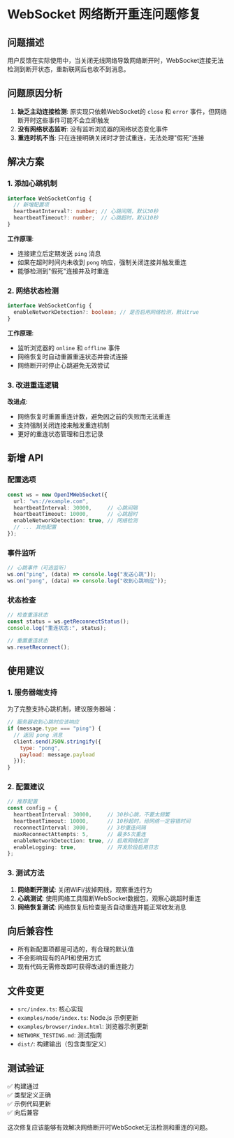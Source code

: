# WebSocket 网络断开重连问题修复

## 问题描述

用户反馈在实际使用中，当关闭无线网络导致网络断开时，WebSocket连接无法检测到断开状态，重新联网后也收不到消息。

## 问题原因分析

1. **缺乏主动连接检测**: 原实现只依赖WebSocket的 `close` 和 `error` 事件，但网络断开时这些事件可能不会立即触发
2. **没有网络状态监听**: 没有监听浏览器的网络状态变化事件
3. **重连时机不当**: 只在连接明确关闭时才尝试重连，无法处理"假死"连接

## 解决方案

### 1. 添加心跳机制

```typescript
interface WebSocketConfig {
  // 新增配置项
  heartbeatInterval?: number; // 心跳间隔，默认30秒
  heartbeatTimeout?: number;  // 心跳超时，默认10秒
}
```

**工作原理**:
- 连接建立后定期发送 `ping` 消息
- 如果在超时时间内未收到 `pong` 响应，强制关闭连接并触发重连
- 能够检测到"假死"连接并及时重连

### 2. 网络状态检测

```typescript
interface WebSocketConfig {
  enableNetworkDetection?: boolean; // 是否启用网络检测，默认true
}
```

**工作原理**:
- 监听浏览器的 `online` 和 `offline` 事件
- 网络恢复时自动重置重连状态并尝试连接
- 网络断开时停止心跳避免无效尝试

### 3. 改进重连逻辑

**改进点**:
- 网络恢复时重置重连计数，避免因之前的失败而无法重连
- 支持强制关闭连接来触发重连机制
- 更好的重连状态管理和日志记录

## 新增 API

### 配置选项
```typescript
const ws = new OpenIMWebSocket({
  url: "ws://example.com",
  heartbeatInterval: 30000,     // 心跳间隔
  heartbeatTimeout: 10000,      // 心跳超时
  enableNetworkDetection: true, // 网络检测
  // ... 其他配置
});
```

### 事件监听
```typescript
// 心跳事件（可选监听）
ws.on("ping", (data) => console.log("发送心跳"));
ws.on("pong", (data) => console.log("收到心跳响应"));
```

### 状态检查
```typescript
// 检查重连状态
const status = ws.getReconnectStatus();
console.log("重连状态:", status);

// 重置重连状态
ws.resetReconnect();
```

## 使用建议

### 1. 服务器端支持

为了完整支持心跳机制，建议服务器端：

```javascript
// 服务器收到心跳时应该响应
if (message.type === "ping") {
  // 返回 pong 消息
  client.send(JSON.stringify({
    type: "pong",
    payload: message.payload
  }));
}
```

### 2. 配置建议

```typescript
// 推荐配置
const config = {
  heartbeatInterval: 30000,     // 30秒心跳，不要太频繁
  heartbeatTimeout: 10000,      // 10秒超时，给网络一定容错时间
  reconnectInterval: 3000,      // 3秒重连间隔
  maxReconnectAttempts: 5,      // 最多5次重连
  enableNetworkDetection: true, // 启用网络检测
  enableLogging: true,          // 开发阶段启用日志
};
```

### 3. 测试方法

1. **网络断开测试**: 关闭WiFi/拔掉网线，观察重连行为
2. **心跳测试**: 使用网络工具阻断WebSocket数据包，观察心跳超时重连
3. **网络恢复测试**: 网络恢复后检查是否自动重连并能正常收发消息

## 向后兼容性

- 所有新配置项都是可选的，有合理的默认值
- 不会影响现有的API和使用方式
- 现有代码无需修改即可获得改进的重连能力

## 文件变更

- `src/index.ts`: 核心实现
- `examples/node/index.ts`: Node.js 示例更新
- `examples/browser/index.html`: 浏览器示例更新
- `NETWORK_TESTING.md`: 测试指南
- `dist/`: 构建输出（包含类型定义）

## 测试验证

✅ 构建通过  
✅ 类型定义正确  
✅ 示例代码更新  
✅ 向后兼容  

这次修复应该能够有效解决网络断开时WebSocket无法检测和重连的问题。
